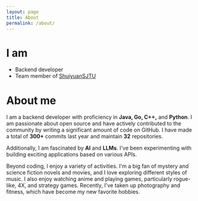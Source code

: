 ```yaml
---
layout: page
title: About
permalink: /about/
---
```


# I am
- Backend developer
- Team member of [ShuiyuanSJTU](https://github.com/ShuiyuanSJTU)

# About me

I am a backend developer with proficiency in **Java, Go, C++,** and **Python**. I am passionate about open source and have actively contributed to the community by writing a significant amount of code on GitHub. I have made a total of **300+** commits last year and maintain **32** repositories.

Additionally, I am fascinated by **AI** and **LLMs**. I've been experimenting with building exciting applications based on various APIs.

Beyond coding, I enjoy a variety of activities. I'm a big fan of mystery and science fiction novels and movies, and I love exploring different styles of music. I also enjoy watching anime and playing games, particularly rogue-like, 4X, and strategy games. Recently, I've taken up photography and fitness, which have become my new favorite hobbies.